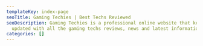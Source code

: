 ```yaml
---
templateKey: index-page
seoTitle: Gaming Techies | Best Techs Reviewed
seoDescription: Gaming Techies is a professional online website that keeps you
  updated with all the gaming techs reviews, news and latest information.
categories: []
---
```

